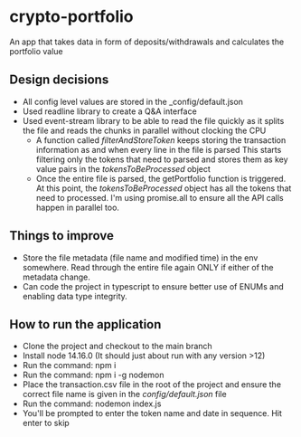 # crypto-portfolio
An app that takes data in form of deposits/withdrawals and calculates the portfolio value

## Design decisions
- All config level values are stored in the _config/default.json
- Used readline library to create a Q&A interface
- Used event-stream library to be able to read the file quickly as it splits the file and reads the chunks in parallel without clocking the CPU
  - A function called _filterAndStoreToken_ keeps storing the transaction information as and when every line in the file is parsed
    This starts filtering only the tokens that need to parsed and stores them as key value pairs in the _tokensToBeProcessed_ object
  - Once the entire file is parsed, the getPortfolio function is triggered. At this point, the _tokensToBeProcessed_ object has all the tokens that 
    need to processed. I'm using promise.all to ensure all the API calls happen in parallel too.

## Things to improve
- Store the file metadata (file name and modified time) in the env somewhere. Read through the entire file again ONLY if either of the metadata change.
- Can code the project in typescript to ensure better use of ENUMs and enabling data type integrity.

## How to run the application
- Clone the project and checkout to the main branch
- Install node 14.16.0 (It should just about run with any version >12)
- Run the command: npm i
- Run the command: npm i -g nodemon
- Place the transaction.csv file in the root of the project and ensure the correct file name is given in the _config/default.json_ file
- Run the command: nodemon index.js
- You'll be prompted to enter the token name and date in sequence. Hit enter to skip